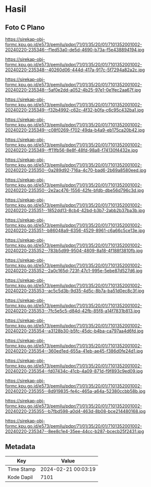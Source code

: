 # Hasil

## Foto C Plano

https://sirekap-obj-formc.kpu.go.id/e573/pemilu/pdpr/71/01/35/20/01/7101352001002-20240220-235346--f1ed53a0-de5d-4690-b73a-f5e438894194.jpg

https://sirekap-obj-formc.kpu.go.id/e573/pemilu/pdpr/71/01/35/20/01/7101352001002-20240220-235348--40260d06-444d-417a-917c-5f7294a82a2c.jpg

https://sirekap-obj-formc.kpu.go.id/e573/pemilu/pdpr/71/01/35/20/01/7101352001002-20240220-235348--5af0e2dd-a052-4b25-97e1-0e1fec2aa67f.jpg

https://sirekap-obj-formc.kpu.go.id/e573/pemilu/pdpr/71/01/35/20/01/7101352001002-20240220-235349--f32b4992-c62c-4f32-b0fa-c6c95c432ba1.jpg

https://sirekap-obj-formc.kpu.go.id/e573/pemilu/pdpr/71/01/35/20/01/7101352001002-20240220-235349--c08f0269-f702-49da-b4a9-eb175ca20b42.jpg

https://sirekap-obj-formc.kpu.go.id/e573/pemilu/pdpr/71/01/35/20/01/7101352001002-20240220-235349--ff11fb56-8e8f-48fd-98a8-f74130f4432e.jpg

https://sirekap-obj-formc.kpu.go.id/e573/pemilu/pdpr/71/01/35/20/01/7101352001002-20240220-235350--0a289d92-716a-4c70-bad6-2b69a8580eed.jpg

https://sirekap-obj-formc.kpu.go.id/e573/pemilu/pdpr/71/01/35/20/01/7101352001002-20240220-235350--2e2ac476-1556-42fe-bfdb-dbe56d796c3d.jpg

https://sirekap-obj-formc.kpu.go.id/e573/pemilu/pdpr/71/01/35/20/01/7101352001002-20240220-235351--1852dd13-8cb4-42bd-b3b7-2abb2b37ba3b.jpg

https://sirekap-obj-formc.kpu.go.id/e573/pemilu/pdpr/71/01/35/20/01/7101352001002-20240220-235351--b86048a9-6356-4529-8961-c6a66c5ce13e.jpg

https://sirekap-obj-formc.kpu.go.id/e573/pemilu/pdpr/71/01/35/20/01/7101352001002-20240220-235352--783b5d99-9504-4809-8a18-4f188f3810fb.jpg

https://sirekap-obj-formc.kpu.go.id/e573/pemilu/pdpr/71/01/35/20/01/7101352001002-20240220-235352--2a0c165d-723f-47c1-995e-5ebe87d527d6.jpg

https://sirekap-obj-formc.kpu.go.id/e573/pemilu/pdpr/71/01/35/20/01/7101352001002-20240220-235353--ac5c5d3b-9d35-4d5c-8b7a-ba51d0ec8c3f.jpg

https://sirekap-obj-formc.kpu.go.id/e573/pemilu/pdpr/71/01/35/20/01/7101352001002-20240220-235353--7fc5e5c5-d84d-42fb-85f8-a14f7831b813.jpg

https://sirekap-obj-formc.kpu.go.id/e573/pemilu/pdpr/71/01/35/20/01/7101352001002-20240220-235354--a3128b30-b5fc-45dc-b4ba-ca797aa4d6fd.jpg

https://sirekap-obj-formc.kpu.go.id/e573/pemilu/pdpr/71/01/35/20/01/7101352001002-20240220-235354--360ed1ed-655a-41eb-ae45-f386d0fe24d1.jpg

https://sirekap-obj-formc.kpu.go.id/e573/pemilu/pdpr/71/01/35/20/01/7101352001002-20240220-235354--fd07434c-41cb-4a09-871d-f9f893c9ed09.jpg

https://sirekap-obj-formc.kpu.go.id/e573/pemilu/pdpr/71/01/35/20/01/7101352001002-20240220-235355--8d919835-fe4c-465a-a64a-52380ccbb58b.jpg

https://sirekap-obj-formc.kpu.go.id/e573/pemilu/pdpr/71/01/35/20/01/7101352001002-20240220-235355--b7fbd598-a0d4-463d-8b08-bce214480168.jpg

https://sirekap-obj-formc.kpu.go.id/e573/pemilu/pdpr/71/01/35/20/01/7101352001002-20240220-235347--8ee8c1e4-35ee-44cc-b287-bcecb25f2431.jpg


## Metadata

| Key        | Value               |
| ---------- | ------------------- |
| Time Stamp | 2024-02-21 00:03:19 |
| Kode Dapil | 7101                |



